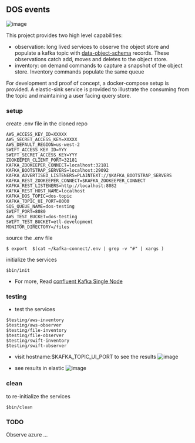
## DOS events

![image](https://user-images.githubusercontent.com/47808/32138741-268ef8ba-bbed-11e7-97dd-af7108d6b477.png)


This project provides two high level capabilities:
* observation: long lived services to observe the object store and populate a kafka topic with [data-object-schema](https://github.com/ga4gh/data-object-schemas/blob/master/proto/data_objects.proto) records. These observations catch add, moves and deletes to the object store.
* inventory: on demand commands to capture a snapshot of the object store.  Inventory commands populate the same queue

For development and proof of concept, a docker-compose setup is provided.
A elastic-sink service is provided to illustrate the consuming from the topic and maintaining a user facing query store.


### setup
  create .env file in the cloned repo
  ```
  AWS_ACCESS_KEY_ID=XXXXX
  AWS_SECRET_ACCESS_KEY=XXXXX
  AWS_DEFAULT_REGION=us-west-2
  SWIFT_ACCESS_KEY_ID=YYY
  SWIFT_SECRET_ACCESS_KEY=YYY
  ZOOKEEPER_CLIENT_PORT=32181
  KAFKA_ZOOKEEPER_CONNECT=localhost:32181
  KAFKA_BOOTSTRAP_SERVERS=localhost:29092
  KAFKA_ADVERTISED_LISTENERS=PLAINTEXT://$KAFKA_BOOTSTRAP_SERVERS
  KAFKA_REST_ZOOKEEPER_CONNECT=$KAFKA_ZOOKEEPER_CONNECT
  KAFKA_REST_LISTENERS=http://localhost:8082
  KAFKA_REST_HOST_NAME=localhost
  KAFKA_DOS_TOPIC=dos-topic
  KAFKA_TOPIC_UI_PORT=8000
  SQS_QUEUE_NAME=dos-testing
  SWIFT_PORT=8080
  AWS_TEST_BUCKET=dos-testing
  SWIFT_TEST_BUCKET=etl-development
  MONITOR_DIRECTORY=/files
  ```

  source the .env file
  ```
  $ export  $(cat ~/kafka-connect/.env | grep -v "#" | xargs )
  ```

  initialize the services
  ```
  $bin/init
  ```
  * For more, Read [confluent Kafka Single Node](https://docs.confluent.io/current/cp-docker-images/docs/quickstart.html#getting-started-with-docker-compose
  )

### testing
  * test the services
  ```
  $testing/aws-inventory
  $testing/aws-observer
  $testing/file-inventory
  $testing/file-observer
  $testing/swift-inventory
  $testing/swift-observer
  ```
  * visit hostname:$KAFKA_TOPIC_UI_PORT to see the results
  ![image](https://user-images.githubusercontent.com/47808/32018643-62b37840-b97f-11e7-9203-0e1c7f41a0be.png)

  * see results in elastic
  ![image](https://user-images.githubusercontent.com/47808/32027500-3787c350-b99e-11e7-8da2-77e38509af33.png)



### clean
  to re-initialize the services
  ```
  $bin/clean
  ```

### TODO
  Observe azure ...
